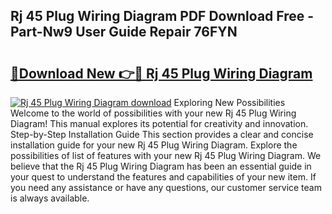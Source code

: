 ## Rj 45 Plug Wiring Diagram PDF Download Free - Part-Nw9 User Guide Repair 76FYN

# <h2><a href="http://dfhmg1e.blite.top/?on=Rj+45+Plug+Wiring+Diagram">🔗Download New 👉🔴 Rj 45 Plug Wiring Diagram</a></h2>

[![Rj 45 Plug Wiring Diagram download](https://i.imgur.com/lujVjoI.png)](http://dfhmg1e.blite.top/?on=Rj+45+Plug+Wiring+Diagram)
Exploring New Possibilities Welcome to the world of possibilities with your new Rj 45 Plug Wiring Diagram! This manual explores its potential for creativity and innovation. Step-by-Step Installation Guide This section provides a clear and concise installation guide for your new Rj 45 Plug Wiring Diagram. Explore the possibilities of list of features with your new Rj 45 Plug Wiring Diagram. We believe that the Rj 45 Plug Wiring Diagram has been an essential guide in your quest to understand the features and capabilities of your new item. If you need any assistance or have any questions, our customer service team is always available.
